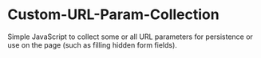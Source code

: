 # Custom-URL-Param-Collection
Simple JavaScript to collect some or all URL parameters for persistence or use on the page (such as filling hidden form fields).

